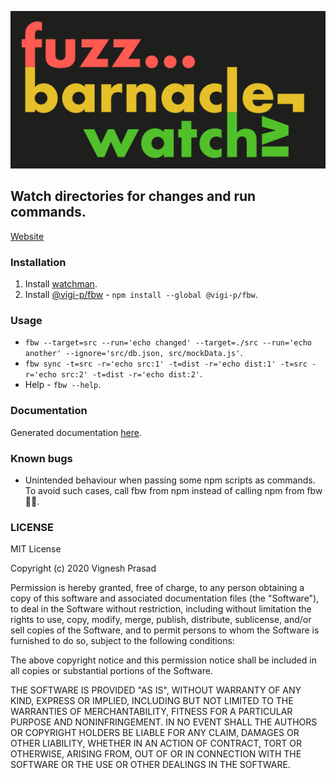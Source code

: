 [![Logo](./logo.png)](https://github.com/ViGi-P/fuzz-barnacle-watch)

## Watch directories for changes and run commands.<a name="README"></a>

[Website](https://github.com/ViGi-P/fuzz-barnacle-watch)

### Installation

1. Install [watchman](https://facebook.github.io/watchman/).
2. Install [@vigi-p/fbw](https://www.npmjs.com/package/@vigi-p/fbw) - `npm install --global @vigi-p/fbw`.

### Usage

- `fbw --target=src --run='echo changed' --target=./src --run='echo another' --ignore='src/db.json, src/mockData.js'`.
- `fbw sync -t=src -r='echo src:1' -t=dist -r='echo dist:1' -t=src -r='echo src:2' -t=dist -r='echo dist:2'`.
- Help - `fbw --help`.

### Documentation

Generated documentation [here](https://ViGi-P.github.io/fuzz-barnacle-watch/docs).

### Known bugs

- Unintended behaviour when passing some npm scripts as commands. To avoid such cases, call fbw from npm instead of calling npm from fbw 🙆‍♂️.

### LICENSE

MIT License

Copyright (c) 2020 Vignesh Prasad

Permission is hereby granted, free of charge, to any person obtaining a copy
of this software and associated documentation files (the "Software"), to deal
in the Software without restriction, including without limitation the rights
to use, copy, modify, merge, publish, distribute, sublicense, and/or sell
copies of the Software, and to permit persons to whom the Software is
furnished to do so, subject to the following conditions:

The above copyright notice and this permission notice shall be included in all
copies or substantial portions of the Software.

THE SOFTWARE IS PROVIDED "AS IS", WITHOUT WARRANTY OF ANY KIND, EXPRESS OR
IMPLIED, INCLUDING BUT NOT LIMITED TO THE WARRANTIES OF MERCHANTABILITY,
FITNESS FOR A PARTICULAR PURPOSE AND NONINFRINGEMENT. IN NO EVENT SHALL THE
AUTHORS OR COPYRIGHT HOLDERS BE LIABLE FOR ANY CLAIM, DAMAGES OR OTHER
LIABILITY, WHETHER IN AN ACTION OF CONTRACT, TORT OR OTHERWISE, ARISING FROM,
OUT OF OR IN CONNECTION WITH THE SOFTWARE OR THE USE OR OTHER DEALINGS IN THE
SOFTWARE.
